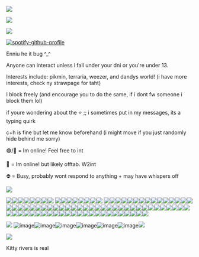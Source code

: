 ![](https://files.catbox.moe/4a9i1x.jpg)

![](https://komarev.com/ghpvc/?username=plutopawzz&color=189bcc&style=for-the-badge)

![](https://files.catbox.moe/oax0ia.png)

[![spotify-github-profile](https://spotify-github-profile.kittinanx.com/api/view?uid=31nlxgfjxx4ezh3trhymv2ij57um&cover_image=true&theme=natemoo-re&show_offline=false&background_color=121212&interchange=false&bar_color=53b14f&bar_color_cover=false)](https://github.com/kittinan/spotify-github-profile)

Enniu he it bug ^_^

Anyone can interact unless i fall under your dni or you're under 13.

Interests include: pikmin, terraria, weezer, and dandys world! (i have more interests, check ny strawpage for taht)

I block freely (and encourage you to do the same, if i dont fw someone i block them lol)

if youre wondering about the ⭐ ;; i sometimes put in my messages, its a typing quirk

c+h is fine but let me know beforehand (i might move if you just randomly hide behind me sorry)

🟢/💬 = Im online! Feel free to int

🌙 = Im online! but likely offtab. W2int

⛔ = Busy, probably wont respond to anything + may have whispers off

![](https://files.catbox.moe/oax0ia.png)

![](https://files.catbox.moe/lbgt3d.webp)![](https://files.catbox.moe/1q6iff.gif)![](https://files.catbox.moe/chcfly.png)![](https://files.catbox.moe/p68a3c.gif)![](https://files.catbox.moe/w3uclb.png)![](https://files.catbox.moe/92sn1h.png)![](https://files.catbox.moe/ybb156.png)![](https://files.catbox.moe/zze4da.png)
![](https://files.catbox.moe/jaxumc.gif)![](https://files.catbox.moe/46009h.png)![](https://files.catbox.moe/srqkf6.webp)![](https://files.catbox.moe/jj7oz4.png)![](https://files.catbox.moe/fk3gm7.png)![](https://files.catbox.moe/gw21qd.webp)![](https://files.catbox.moe/nygrhw.png)![](https://files.catbox.moe/cewjfl.webp)
![](https://files.catbox.moe/vpxbps.webp)![](https://files.catbox.moe/qlg59z.pnj)![](https://files.catbox.moe/m5qkhr.gif)![](https://files.catbox.moe/6y8p6d.png)![](https://files.catbox.moe/2928h0.png)![](https://files.catbox.moe/1qf8ap.png)![](https://files.catbox.moe/htgwbx.jpg)![](https://files.catbox.moe/i7mnre.webp)![](https://files.catbox.moe/w4faul.webp)![](https://files.catbox.moe/xz29nx.webp)![](https://files.catbox.moe/fvd4o8.webp)![](https://files.catbox.moe/t0lmbz.png)![](https://files.catbox.moe/zfzxlz.gif)![](https://files.catbox.moe/8jl6fs.png)![](https://files.catbox.moe/7de7jb.png)![](https://files.catbox.moe/mz2dam.png)![](https://files.catbox.moe/jxd39u.png)![](https://files.catbox.moe/g7wioi.webp)![](https://files.catbox.moe/tklk0o.jpg)![](https://files.catbox.moe/qxqyzz.png)![](https://files.catbox.moe/dqage5.webp)![](https://files.catbox.moe/5i1cow.webp)![](https://files.catbox.moe/0hrk0f.png)![](https://files.catbox.moe/nykyri.webp)![](https://files.catbox.moe/fm1ug0.png)![](https://files.catbox.moe/ux5dqe.png)![](https://files.catbox.moe/xpf1wu.webp)![](https://files.catbox.moe/pzgv2r.png)![](https://files.catbox.moe/x8qxlq.webp)![](https://files.catbox.moe/f6j8vd.jpeg)![](https://files.catbox.moe/t54h1l.gifv)![](https://files.catbox.moe/lzqfvm.webp)![](https://files.catbox.moe/btj5jj.png)![](https://files.catbox.moe/16wy5n.jpg)![](https://files.catbox.moe/fiky1f.png)![](https://files.catbox.moe/fiky1f.png)![](https://files.catbox.moe/fiky1f.png)![](https://files.catbox.moe/fiky1f.png)![](https://files.catbox.moe/fiky1f.png)![](https://files.catbox.moe/fiky1f.png)![](https://files.catbox.moe/fiky1f.png)![](https://files.catbox.moe/fiky1f.png)![](https://files.catbox.moe/fiky1f.png)![](https://files.catbox.moe/fiky1f.png)![](https://files.catbox.moe/fiky1f.png)![](https://files.catbox.moe/fiky1f.png)![](https://files.catbox.moe/fiky1f.png)![](https://files.catbox.moe/fiky1f.png)![](https://files.catbox.moe/fiky1f.png)![](https://files.catbox.moe/fiky1f.png)![](https://files.catbox.moe/fiky1f.png)![](https://files.catbox.moe/fiky1f.png)![](https://files.catbox.moe/fiky1f.png)![](https://files.catbox.moe/fiky1f.png)![](https://files.catbox.moe/fiky1f.png)![](https://files.catbox.moe/fiky1f.png)![](https://files.catbox.moe/fiky1f.png)![](https://files.catbox.moe/fiky1f.png)![](https://files.catbox.moe/fiky1f.png)![](https://files.catbox.moe/fiky1f.png)![](https://files.catbox.moe/fiky1f.png)![](https://files.catbox.moe/fiky1f.png)![](https://files.catbox.moe/fiky1f.png)![](https://files.catbox.moe/fiky1f.png)![](https://files.catbox.moe/fiky1f.png)![](https://files.catbox.moe/fiky1f.png)![](https://files.catbox.moe/fiky1f.png)![](https://files.catbox.moe/fiky1f.png)![](https://files.catbox.moe/fiky1f.png)![](https://files.catbox.moe/fiky1f.png)

![](https://files.catbox.moe/r683az.png)
![image](https://github.com/user-attachments/assets/ee850c5f-3aca-48b5-a7ff-d279dace812c)![image](https://github.com/user-attachments/assets/1b39c527-a4c2-4e24-9fb6-870ffd8026dc)![image](https://github.com/user-attachments/assets/4d29c6d8-038d-4f52-8627-54bf94d15ca7)![image](https://github.com/user-attachments/assets/08f89514-8fc8-451d-b154-cab898b2edcc)![image](https://github.com/user-attachments/assets/f0942820-85fb-4a02-97ef-5c09b0f29664)![image](https://github.com/user-attachments/assets/e0e790e3-d4c3-411e-ba20-1fb90fc8622f)![](https://i.imgur.com/anFqDoZ.png)

![](
https://files.catbox.moe/kw0xvx.jpeg)

Kitty rivers is real
